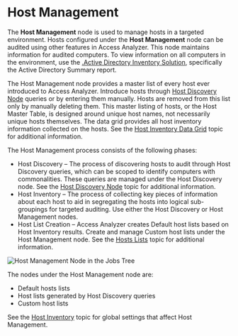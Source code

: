 # Host Management

The **Host Management** node is used to manage hosts in a targeted environment. Hosts configured
under the **Host Management** node can be audited using other features in Access Analyzer. This node
maintains information for audited computers. To view information on all computers in the
environment, use the
[.Active Directory Inventory Solution](/docs/accessanalyzer/12.0/solutions/activedirectoryinventory/overview.md),
specifically the Active Directory Summary report.

The Host Management node provides a master list of every host ever introduced to Access Analyzer.
Introduce hosts through [Host Discovery Node](/docs/accessanalyzer/12.0/admin/hostdiscovery/overview.md) queries or by entering
them manually. Hosts are removed from this list only by manually deleting them. This master listing
of hosts, or the Host Master Table, is designed around unique host names, not necessarily unique
hosts themselves. The data grid provides all host inventory information collected on the hosts. See
the [Host Inventory Data Grid](/docs/accessanalyzer/12.0/admin/hostmanagement/datagrid.md) topic for additional information.

The Host Management process consists of the following phases:

- Host Discovery – The process of discovering hosts to audit through Host Discovery queries, which
  can be scoped to identify computers with commonalities. These queries are managed under the Host
  Discovery node. See the [Host Discovery Node](/docs/accessanalyzer/12.0/admin/hostdiscovery/overview.md) topic for additional
  information.
- Host Inventory – The process of collecting key pieces of information about each host to aid in
  segregating the hosts into logical sub-groupings for targeted auditing. Use either the Host
  Discovery or Host Management nodes.
- Host List Creation – Access Analyzer creates Default host lists based on Host Inventory results.
  Create and manage Custom host lists under the Host Management node. See the
  [Hosts Lists](/docs/accessanalyzer/12.0/admin/hostmanagement/lists.md) topic for additional information.

![Host Management Node in the Jobs Tree](/img/product_docs/accessanalyzer/admin/hostmanagement/jobstree.webp)

The nodes under the Host Management node are:

- Default hosts lists
- Host lists generated by Host Discovery queries
- Custom host lists

See the [Host Inventory](/docs/accessanalyzer/12.0/admin/settings/hostinventory.md) topic for global settings that affect Host
Management.
